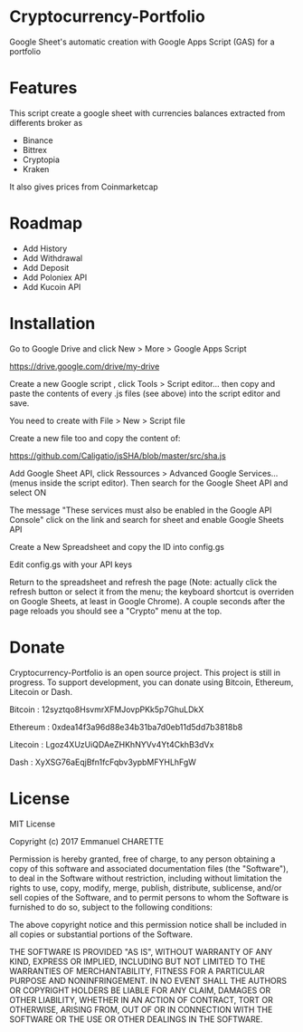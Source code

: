 # Cryptocurrency-Portfolio
Google Sheet's automatic creation with Google Apps Script (GAS) for a portfolio

Features
========
This script create a google sheet with currencies balances extracted from differents broker as
* Binance
* Bittrex
* Cryptopia
* Kraken

It also gives prices from Coinmarketcap

Roadmap
=======
* Add History
* Add Withdrawal
* Add Deposit
* Add Poloniex API
* Add Kucoin API

Installation
============
Go to Google Drive and click New > More > Google Apps Script

https://drive.google.com/drive/my-drive

Create a new Google script , click Tools > Script editor... then copy and paste the contents of every .js files (see above) into the script editor and save.

You need to create with File > New > Script file

Create a new file too and copy the content of:

https://github.com/Caligatio/jsSHA/blob/master/src/sha.js

Add Google Sheet API, click Ressources > Advanced Google Services... (menus inside the script editor). Then search for the Google Sheet API and select ON

The message "These services must also be enabled in the Google API Console" click on the link and search for sheet and enable Google Sheets API

Create a New Spreadsheet and copy the ID into config.gs

Edit config.gs with your API keys 

Return to the spreadsheet and refresh the page (Note: actually click the refresh button or select it from the menu; the keyboard shortcut is overriden on Google Sheets, at least in Google Chrome). A couple seconds after the page reloads you should see a "Crypto" menu at the top.


Donate
======
Cryptocurrency-Portfolio is an open source project. This project is still in progress. To support development, you can donate using Bitcoin, Ethereum, Litecoin or Dash.

Bitcoin : 12syztqo8HsvmrXFMJovpPKk5p7GhuLDkX

Ethereum : 0xdea14f3a96d88e34b31ba7d0eb11d5dd7b3818b8

Litecoin : Lgoz4XUzUiQDAeZHKhNYVv4Yt4CkhB3dVx

Dash : XyXSG76aEqjBfn1fcFqbv3ypbMFYHLhFgW

License
=======

MIT License

Copyright (c) 2017 Emmanuel CHARETTE

Permission is hereby granted, free of charge, to any person obtaining a copy
of this software and associated documentation files (the "Software"), to deal
in the Software without restriction, including without limitation the rights
to use, copy, modify, merge, publish, distribute, sublicense, and/or sell
copies of the Software, and to permit persons to whom the Software is
furnished to do so, subject to the following conditions:

The above copyright notice and this permission notice shall be included in all
copies or substantial portions of the Software.

THE SOFTWARE IS PROVIDED "AS IS", WITHOUT WARRANTY OF ANY KIND, EXPRESS OR
IMPLIED, INCLUDING BUT NOT LIMITED TO THE WARRANTIES OF MERCHANTABILITY,
FITNESS FOR A PARTICULAR PURPOSE AND NONINFRINGEMENT. IN NO EVENT SHALL THE
AUTHORS OR COPYRIGHT HOLDERS BE LIABLE FOR ANY CLAIM, DAMAGES OR OTHER
LIABILITY, WHETHER IN AN ACTION OF CONTRACT, TORT OR OTHERWISE, ARISING FROM,
OUT OF OR IN CONNECTION WITH THE SOFTWARE OR THE USE OR OTHER DEALINGS IN THE
SOFTWARE.

